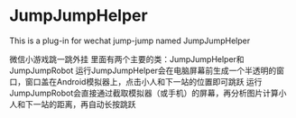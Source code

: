 # JumpJumpHelper
This is a plug-in for wechat jump-jump named JumpJumpHelper

微信小游戏跳一跳外挂
里面有两个主要的类：JumpJumpHelper和JumpJumpRobot
运行JumpJumpHelper会在电脑屏幕前生成一个半透明的窗口，窗口盖在Android模拟器上，点击小人和下一站的位置即可跳跃
运行JumpJumpRobot会直接通过截取模拟器（或手机）的屏幕，再分析图片计算小人和下一站的距离，再自动长按跳跃
